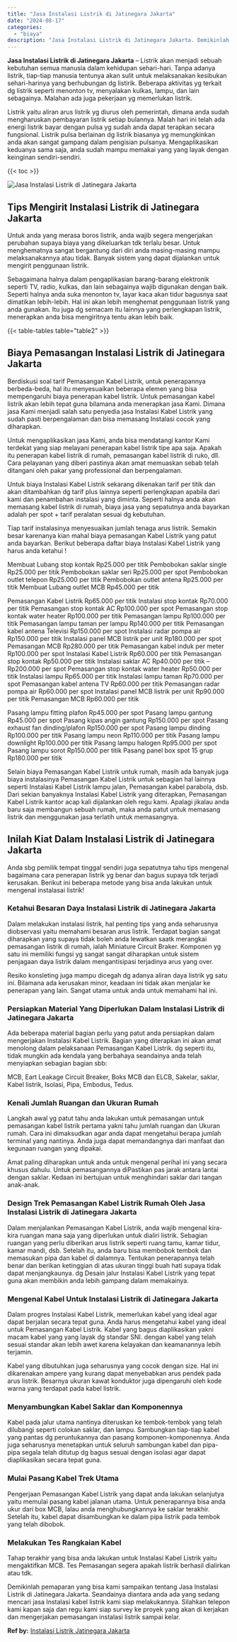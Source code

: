 ```yaml
---
title: "Jasa Instalasi Listrik di Jatinegara Jakarta"
date: "2024-08-17"
categories: 
  - "biaya"
description: "Jasa Instalasi Listrik di Jatinegara Jakarta. Demikinlah pemaparan yang bisa kami sampaikan tentang Jasa Instalasi Listrik di Jatinegara Jakarta. Seandainya..."
---
```


**Jasa Instalasi Listrik di Jatinegara Jakarta** – Listrik akan menjadi sebuah kebutuhan semua manusia dalam kehidupan sehari-hari. Tanpa adanya listrik, tiap-tiap manusia tentunya akan sulit untuk melaksanakan kesibukan sehari-harinya yang berhubungan dg listirik. Beberapa aktivitas yg terkait dg listrik seperti menonton tv, menyalakan kulkas, lampu, dan lain sebagainya. Malahan ada juga pekerjaan yg memerlukan listrik.

Listrik yaitu aliran arus listrik yg diurus oleh pemerintah, dimana anda sudah mengharuskan pembayaran listrik setiap bulannya. Malah hari ini telah ada energi listrik bayar dengan pulsa yg sudah anda dapat terapkan secara fungsional. Listrik pulsa berlainan dg listrik biasanya yg memungkinkan anda akan sangat gampang dalam pengisian pulsanya. Mengaplikasikan keduanya sama saja, anda sudah mampu memakai yang yang layak dengan keinginan sendiri-sendiri.

{{< toc >}}

![Jasa Instalasi Listrik di Jatinegara Jakarta](/images/instalasi-listrik-murah41.png)

## Tips Mengirit Instalasi Listrik di Jatinegara Jakarta

Untuk anda yang merasa boros listrik, anda wajib segera mengerjakan perubahan supaya biaya yang dikeluarkan tdk terlalu besar. Untuk menghematnya sangat bergantung dari diri anda masing-masing mampu melaksanakannya atau tidak. Banyak sistem yang dapat dijalankan untuk mengirit penggunaan listrik.

Sebagaimana halnya dalam pengaplikasian barang-barang elektronik seperti TV, radio, kulkas, dan lain sebagainya wajib digunakan dengan baik. Seperti halnya anda suka menonton tv, layar kaca akan tidur bagusnya saat dimatikan lebih-lebih. Hal ini akan lebih menghemat penggunaan listrik yang anda gunakan. Itu juga dg semacam itu lainnya yang perlengkapan listrik, menerapkan anda bisa mengiritnya tentu akan lebih baik.

{{< table-tables table="table2" >}}

## Biaya Pemasangan Instalasi Listrik di Jatinegara Jakarta

Berdiskusi soal tarif Pemasangan Kabel Listrik, untuk penerapannya berbeda-beda, hal itu menyesuaikan beberapa elemen yang bisa mempengaruhi biaya penerapan kabel listrik. Untuk pemasangan kabel listrik akan lebih tepat guna bilamana anda menerapkan jasa Kami. Dimana jasa Kami menjadi salah satu penyedia jasa Instalasi Kabel Listrik yang sudah pasti berpengalaman dan bisa memasang Instalasi cocok yang diharapkan.

Untuk mengaplikasikan jasa Kami, anda bisa mendatangi kantor Kami terdekat yang siap melayani penerapan kabel listrik tipe apa saja. Apakah itu penerapan kabel listrik di rumah, pemasangan kabel listrik di ruko, dll. Cara pelayanan yang diberi pastinya akan amat memuaskan sebab telah ditangani oleh pakar yang professional dan berpengalaman.

Untuk biaya Instalasi Kabel Listrik sekarang dikenakan tarif per titik dan akan ditambahkan dg tarif plus lainnya seperti perlengkapan apabila dari kami dan penambahan instalasi yang diminta. Seperti halnya anda akan memasang kabel listrik di rumah, biaya jasa yang sepatutnya anda bayarkan adalah per spot + tarif peralatan sesuai dg kebutuhan.

Tiap tarif instalasinya menyesuaikan jumlah tenaga arus listrik. Semakin besar karenanya kian mahal biaya pemasangan Kabel Listrik yang patut anda bayarkan. Berikut beberapa daftar biaya Instalasi Kabel Listrik yang harus anda ketahui !

Membuat Lubang stop kontak Rp25.000 per titik Pembobokan saklar single Rp25.000 per titik Pembobokan saklar seri Rp25.000 per spot Pembobokan outlet telepon Rp25.000 per titik Pembobokan outlet antena Rp25.000 per titik Membuat Lubang outlet MCB Rp45.000 per titik

Pemasangan Kabel Listrik Rp65.000 per titik Instalasi stop kontak Rp70.000 per titik Pemasangan stop kontak AC Rp100.000 per spot Pemasangan stop kontak water heater Rp100.000 per titik Pemasangan lampu Rp100.000 per titik Pemasangan lampu taman per lampu Rp140.000 per titik Pemasangan kabel antena Televisi Rp150.000 per spot Instalasi radar pompa air Rp150.000 per titik Instalasi panel MCB listrik per unit Rp180.000 per spot Pemasangan MCB Rp280.000 per titik Pemasangan kabel induk per meter Rp100.000 per spot Instalasi Kabel Listrik Rp60.000 per titik Pemasangan stop kontak Rp50.000 per titik Instalasi saklar AC Rp40.000 per titik – Rp200.000 per spot Pemasangan stop kontak water heater Rp50.000 per titik Instalasi lampu Rp65.000 per titik Instalasi lampu taman Rp70.000 per spot Pemasangan kabel antena TV Rp60.000 per titik Pemasangan radar pompa air Rp60.000 per spot Instalasi panel MCB listrik per unit Rp90.000 per titik Pemasangan MCB Rp60.000 per titik

Pasang lampu fitting plafon Rp45.000 per spot Pasang lampu gantung Rp45.000 per spot Pasang kipas angin gantung Rp150.000 per spot Pasang exhaust fan dinding/plafon Rp150.000 per spot Pasang lampu dinding Rp100.000 per titik Pasang lampu neon Rp110.000 per titik Pasang lampu downlight Rp100.000 per titik Pasang lampu halogen Rp95.000 per spot Pasang lampu sorot Rp150.000 per titik Pasang panel box spot 15 grup Rp180.000 per titik

Selain biaya Pemasangan Kabel Listrik untuk rumah, masih ada banyak juga biaya instalasinya Pemasangan Kabel Listrik untuk sebagian hal lainnya seperti Instalasi Kabel Listrik lampu jalan, Pemasangan kabel parabola, dsb. Dari sekian banyaknya Instalasi Kabel Listrik yang diterapkan, Pemasangan Kabel Listrik kantor acap kali dijalankan oleh regu kami. Apalagi jikalau anda baru saja membangun sebuah rumah, maka anda patut untuk memasang listrik dan menggunakan jasa terlatih untuk memasangnya.

## Inilah Kiat Dalam Instalasi Listrik di Jatinegara Jakarta


Anda sbg pemilik tempat tinggal sendiri juga sepatutnya tahu tips mengenal bagaimana cara penerapan listrik yg benar dan bagus supaya tdk terjadi kerusakan. Berikut ini beberapa metode yang bisa anda lakukan untuk mengenal instalasai listrik!

### Ketahui Besaran Daya Instalasi Listrik di Jatinegara Jakarta

Dalam melakukan instalasi listrik, hal penting tips yang anda seharusnya diobservasi yaitu memahami besaran arus listrik. Terdapat bagian sangat diharapkan yang supaya tidak boleh anda lewatkan saatk merangkai pemasangan listrik di rumah, ialah Miniature Circuit Braker. Komponen yg satu ini memiliki fungsi yg sangat sangat diharapkan untuk sistem penjagaan daya listrik dalam mengantisipasi terjadinya arus yang over.

Resiko konsleting juga mampu dicegah dg adanya aliran daya listrik yg satu ini. Bilamana ada kerusakan minor, keadaan ini tidak akan menjalar ke penerapan yang lain. Sangat utama untuk anda untuk memahami hal ini.

### Persiapkan Material Yang Diperlukan Dalam Instalasi Listrik di Jatinegara Jakarta

Ada beberapa material bagian perlu yang patut anda persiapkan dalam mengerjakan Instalasi Kabel Listrik. Bagian yang diterapkan ini akan amat menolong dalam pelaksanaan Pemasangan Kabel Listrik. dg seperti itu, tidak mungkin ada kendala yang berbahaya seandainya anda telah menyiapkan sebagian bagian sbb:

MCB, Eart Leakage Circuit Breaker, Boks MCB dan ELCB, Sakelar, saklar, Kabel listrik, Isolasi, Pipa, Embodus, Tedus.

### Kenali Jumlah Ruangan dan Ukuran Rumah

Langkah awal yg patut tahu anda lakukan untuk pemasangan untuk pemasangan kabel listrik pertama yakni tahu jumlah ruangan dan Ukuran rumah. Cara ini dimaksudkan agar anda dapat mengetahui berapa jumlah terminal yang nantinya. Anda juga dapat memandangnya dari manfaat dan kegunaan ruangan yang dipakai.

Amat paling diharapkan untuk anda untuk mengenal perihal ini yang secara khusus dahulu. Untuk pemasangannya diPastikan pas jarak antara lantai dengan saklar. Kedaan ini bertujuan untuk menghindari saklar dari tangan anak-anak.

### Design Trek Pemasangan Kabel Listrik Rumah Oleh Jasa Instalasi Listrik di Jatinegara Jakarta

Dalam menjalankan Pemasangan Kabel Listrik, anda wajib mengenal kira-kira ruangan mana saja yang diperlukan untuk dialiri listrik. Sebagian ruangan yang perlu diberikan arus listrik seperti ruang tamu, kamar tidur, kamar mandi, dsb. Setelah itu, anda baru bisa membobok tembok dan memasukan pipa dan kabel di dalamnya. Tentukan penerapannya telah benar dan berikan ketinggian di atas ukuran tinggi buah hati supaya tidak dapat menjangkaunya. dg Desain jalur Instalasi Kabel Listrik yang tepat guna akan membikin anda lebih gampang dalam memakainya.

### Mengenal Kabel Untuk Instalasi Listrik di Jatinegara Jakarta

Dalam progres Instalasi Kabel Listrik, memerlukan kabel yang ideal agar dapat berjalan secara tepat guna. Anda harus mengetahui kabel yang ideal untuk Pemasangan Kabel Listrik. Kabel yang bagus diaplikasikan yakni macam kabel yang yang layak dg standar SNI. dengan kabel yang telah sesuai standar akan lebih awet karena kelayakan dan keamanannya lebih terjamin.

Kabel yang dibutuhkan juga seharusnya yang cocok dengan size. Hal ini dikarenakan ampere yang kurang dapat menyebabkan arus pendek pada arus listrik. Besarnya ukuran kawat konduktor juga dipengaruhi oleh kode warna yang terdapat pada kabel listrik.

### Menyambungkan Kabel Saklar dan Komponennya

Kabel pada jalur utama nantinya diteruskan ke tembok-tembok yang telah dilubangi seperti colokan saklar, dan lampu. Sambungkan tiap-tiap kabel yang pantas dg peruntukannya dan pasang komponen-komponennya. Anda juga seharusnya menetapkan untuk seluruh sambungan kabel dan pipa-pipa segala telah ditutup dg bagus sesuai dengan isolasi agar dapat diaplikasikan secara tepat guna.

### Mulai Pasang Kabel Trek Utama

Pengerjaan Pemasangan Kabel Listrik yang dapat anda lakukan selanjutya yaitu memulai pasang kabel jalanan utama. Untuk penerapannya bisa anda ukur dari box MCB, lalau anda menghubungkannya ke saklar terakhir. Setelah itu, kabel dapat disambungkan ke dalam pipa listrik pada tembok yang telah dibobok.

### Melakukan Tes Rangkaian Kabel

Tahap terakhir yang bisa anda lakukan untuk Instalasi Kabel Listrik yaitu mengaktifkan MCB. Tes Pemasangan segera apakah listrik berhasil dialirkan atau tdk.

Demikinlah pemaparan yang bisa kami sampaikan tentang Jasa Instalasi Listrik di Jatinegara Jakarta. Seandainya diantara anda ada yang sedang mencari jasa Instalasi kabel listrik kami siap melakukannya. Silahkan telepon kami kapan saja dan regu kami siap survey ke proyek yang akan di kerjakan dan mengerjakan pemasangan instalasi listrik sampai kelar.

**Ref by:** [Instalasi Listrik Jatinegara Jakarta](https://id.wikipedia.org/wiki/Instalasi)
